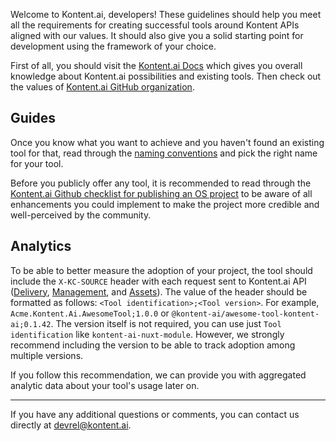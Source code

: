 Welcome to Kontent.ai, developers! These guidelines should help you meet all the requirements for creating successful tools around Kontent APIs aligned with our values. It should also give you a solid starting point for development using the framework of your choice.

First of all, you should visit the [Kontent.ai Docs](https://docs.kontent.ai) which gives you overall knowledge about Kontent.ai possibilities and existing tools. Then check out the values of [Kontent.ai GitHub organization](https://github.com/kontent-ai/.github#readme).

## Guides

Once you know what you want to achieve and you haven't found an existing tool for that, read through the [naming conventions](https://github.com/kontent-ai/.github/wiki/Naming-conventions) and pick the right name for your tool. 

Before you publicly offer any tool, it is recommended to read through the [Kontent.ai Github checklist for publishing an OS project](https://github.com/kontent-ai/.github/wiki/Checklist-for-publishing-a-new-OS-project) to be aware of all enhancements you could implement to make the project more credible and well-perceived by the community.

## Analytics

To be able to better measure the adoption of your project, the tool should include the `X-KC-SOURCE` header with each request sent to Kontent.ai API ([Delivery](https://docs.kontent.ai/reference/delivery-api), [Management](https://docs.kontent.ai/reference/management-api-v2), and [Assets](https://docs.kontent.ai/reference/image-transformation)). The value of the header should be formatted as follows: `<Tool identification>;<Tool version>`. For example, `Acme.Kontent.Ai.AwesomeTool;1.0.0` or `@kontent-ai/awesome-tool-kontent-ai;0.1.42`. The version itself is not required, you can use just `Tool identification` like `kontent-ai-nuxt-module`. However, we strongly recommend including the version to be able to track adoption among multiple versions.

If you follow this recommendation, we can provide you with aggregated analytic data about your tool's usage later on.

---

If you have any additional questions or comments, you can contact us directly at devrel@kontent.ai.

